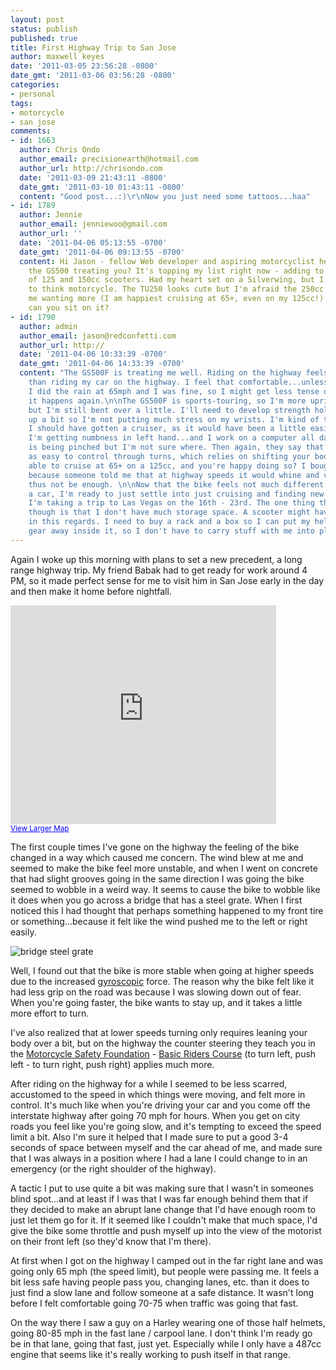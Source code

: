 ```yaml
---
layout: post
status: publish
published: true
title: First Highway Trip to San Jose
author: maxwell keyes
date: '2011-03-05 23:56:28 -0800'
date_gmt: '2011-03-06 03:56:28 -0800'
categories:
- personal
tags:
- motorcycle
- san jose
comments:
- id: 1663
  author: Chris Ondo
  author_email: precisionearth@hotmail.com
  author_url: http://chrisondo.com
  date: '2011-03-09 21:43:11 -0800'
  date_gmt: '2011-03-10 01:43:11 -0800'
  content: "Good post...:)\r\nNow you just need some tattoos...haa"
- id: 1789
  author: Jennie
  author_email: jenniewoo@gmail.com
  author_url: ''
  date: '2011-04-06 05:13:55 -0700'
  date_gmt: '2011-04-06 09:13:55 -0700'
  content: Hi Jason - fellow Web developer and aspiring motorcyclist here. :) How's
    the GS500 treating you? It's topping my list right now - adding to my little stable
    of 125 and 150cc scooters. Had my heart set on a Silverwing, but I'm starting
    to think motorcycle. The TU250 looks cute but I'm afraid the 250cc will leave
    me wanting more (I am happiest cruising at 65+, even on my 125cc!). How upright
    can you sit on it?
- id: 1790
  author: admin
  author_email: jason@redconfetti.com
  author_url: http://
  date: '2011-04-06 10:33:39 -0700'
  date_gmt: '2011-04-06 14:33:39 -0700'
  content: "The GS500F is treating me well. Riding on the highway feels no different
    than riding my car on the highway. I feel that comfortable...unless it's raining.
    I did the rain at 65mph and I was fine, so I might get less tense doing that when
    it happens again.\n\nThe GS500F is sports-touring, so I'm more upright than others,
    but I'm still bent over a little. I'll need to develop strength holding myself
    up a bit so I'm not putting much stress on my wrists. I'm kind of thinking that
    I should have gotten a cruiser, as it would have been a little easier on my wrists.
    I'm getting numbness in left hand...and I work on a computer all day...some nerve
    is being pinched but I'm not sure where. Then again, they say that cruisers aren't
    as easy to control through turns, which relies on shifting your body weight.\n\nYou're
    able to cruise at 65+ on a 125cc, and you're happy doing so? I bought the GS500
    because someone told me that at highway speeds it would whine and vibrate, and
    thus not be enough. \n\nNow that the bike feels not much different than driving
    a car, I'm ready to just settle into just cruising and finding new places to visit.
    I'm taking a trip to Las Vegas on the 16th - 23rd. The one thing that gets me
    though is that I don't have much storage space. A scooter might have been nicer
    in this regards. I need to buy a rack and a box so I can put my helmet and other
    gear away inside it, so I don't have to carry stuff with me into places I visit."
---
```


Again I woke up this morning with plans to set a new precedent, a long range highway trip. My friend Babak had to get
ready for work around 4 PM, so it made perfect sense for me to visit him in San Jose early in the day and then make it
home before nightfall.

<iframe width="425" height="350" frameborder="0" scrolling="no" marginheight="0" marginwidth="0" src="http://maps.google.com/maps?f=d&amp;source=s_d&amp;saddr=Blake+St,+Berkeley,+CA+94704&amp;daddr=37.81155,-122.19894+to:Payne+Avenue,+San+Jose,+CA+95117&amp;hl=en&amp;geocode=FSm_QQId8F22-Cm5GjmrhX6FgDFJVKFPhzTP5w%3BFV71QAIdZGS3-ClvRJY7uIePgDEsC8aAp10a1A%3BFWgrOQIdU-66-CmdBURTzMqPgDFj7qQEDQTAWA&amp;mra=dpe&amp;mrsp=1&amp;sz=10&amp;via=1&amp;sll=37.582155,-122.090785&amp;sspn=0.814044,1.259308&amp;ie=UTF8&amp;ll=37.582155,-122.090785&amp;spn=0.761817,1.167297&amp;z=9&amp;output=embed"></iframe><br />
<small>
  <a href="http://maps.google.com/maps?f=d&amp;source=embed&amp;saddr=Blake+St,+Berkeley,+CA+94704&amp;daddr=37.81155,-122.19894+to:Payne+Avenue,+San+Jose,+CA+95117&amp;hl=en&amp;geocode=FSm_QQId8F22-Cm5GjmrhX6FgDFJVKFPhzTP5w%3BFV71QAIdZGS3-ClvRJY7uIePgDEsC8aAp10a1A%3BFWgrOQIdU-66-CmdBURTzMqPgDFj7qQEDQTAWA&amp;mra=dpe&amp;mrsp=1&amp;sz=10&amp;via=1&amp;sll=37.582155,-122.090785&amp;sspn=0.814044,1.259308&amp;ie=UTF8&amp;ll=37.582155,-122.090785&amp;spn=0.761817,1.167297&amp;z=9" style="color:#0000FF;text-align:left">
    View Larger Map
  </a>
</small>

The first couple times I've gone on the highway the feeling of the bike changed in a way which caused me concern. The
wind blew at me and seemed to make the bike feel more unstable, and when I went on concrete that had slight grooves
going in the same direction I was going the bike seemed to wobble in a weird way. It seems to cause the bike to wobble
like it does when you go across a bridge that has a steel grate. When I first noticed this I had thought that perhaps
something happened to my front tire or something...because it felt like the wind pushed me to the left or right easily.

![bridge steel grate](http://assets.redconfetti.com/images/posts/bridge-steel-grate.png "bridge steel grate")

Well, I found out that the bike is more stable when going at higher speeds due to the increased
[gyroscopic](http://en.wikipedia.org/wiki/Gyroscope) force. The reason why the bike felt like it had less grip on the
road was because I was slowing down out of fear. When you're going faster, the bike wants to stay up, and it takes a
little more effort to turn.

I've also realized that at lower speeds turning only requires leaning your body over a bit, but on the highway the
counter steering they teach you in the [Motorcycle Safety Foundation](http://www.msf-usa.org/) -
[Basic Riders Course](http://www.msf-usa.org/students.aspx#brc-brc) (to turn left, push left - to turn right, push
right) applies much more.

After riding on the highway for a while I seemed to be less scarred, accustomed to the speed in which things were
moving, and felt more in control. It's much like when you're driving your car and you come off the interstate highway
after going 70 mph for hours. When you get on city roads you feel like you're going slow, and it's tempting to exceed
the speed limit a bit. Also I'm sure it helped that I made sure to put a good 3-4 seconds of space between myself and
the car ahead of me, and made sure that I was always in a position where I had a lane I could change to in an
emergency (or the right shoulder of the highway).

A tactic I put to use quite a bit was making sure that I wasn't in someones blind spot...and at least if I was that I
was far enough behind them that if they decided to make an abrupt lane change that I'd have enough room to just let
them go for it. If it seemed like I couldn't make that much space, I'd give the bike some throttle and push myself up
into the view of the motorist on their front left (so they'd know that I'm there).

At first when I got on the highway I camped out in the far right lane and was going only 65 mph (the speed limit), but
people were passing me. It feels a bit less safe having people pass you, changing lanes, etc. than it does to just
find a slow lane and follow someone at a safe distance. It wasn't long before I felt comfortable going 70-75 when
traffic was going that fast.

On the way there I saw a guy on a Harley wearing one of those half helmets, going 80-85 mph in the fast lane / carpool
lane. I don't think I'm ready go be in that lane, going that fast, just yet. Especially while I only have a 487cc
engine that seems like it's really working to push itself in that range.
